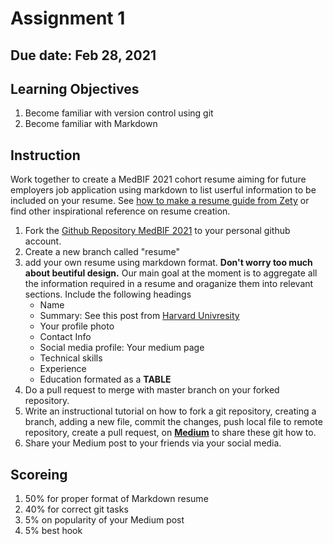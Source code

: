 # Assignment 1

## Due date: Feb 28, 2021

## Learning Objectives
1. Become familiar with version control using git
2. Become familiar with Markdown

## Instruction
Work together to create a MedBIF 2021 cohort resume aiming for future employers job application using markdown to list userful information to be included on your resume. See [how to make a resume guide from Zety](https://zety.com/blog/how-to-make-a-resume) or find other inspirational reference on resume creation.

1. Fork the [Github Repository MedBIF 2021]() to your personal github account.
2. Create a new branch called "resume" 
3. add your own resume using markdown format. __Don't worry too much about beutiful design.__ Our main goal at the moment is to aggregate all the information required in a resume and oraganize them into relevant sections. Include the following headings
    - Name
    - Summary: See this post from [Harvard Univresity](https://ocs.fas.harvard.edu/files/ocs/files/hes-resume-cover-letter-guide.pdf)
    - Your profile photo
    - Contact Info
    - Social media profile: Your medium page
    - Technical skills
    - Experience
    - Education formated as a **TABLE** 
4. Do a pull request to merge with master branch on your forked repository.
5. Write an instructional tutorial on how to fork a git repository, creating a branch, adding a new file, commit the changes, push local file to remote repository, create a pull request, on [**Medium**](https://medium.com/) to share these git how to. 
6. Share your Medium post to your friends via your social media. 

## Scoreing
1. 50% for proper format of Markdown resume
2. 40% for correct git tasks
3. 5% on popularity of your Medium post
4. 5% best hook
